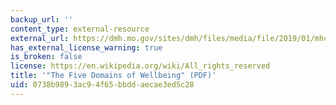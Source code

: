 ```yaml
---
backup_url: ''
content_type: external-resource
external_url: https://dmh.mo.gov/sites/dmh/files/media/file/2019/01/mhc-meeting-five-domains-of-wellbeing-10132016.pdf
has_external_license_warning: true
is_broken: false
license: https://en.wikipedia.org/wiki/All_rights_reserved
title: '"The Five Domains of Wellbeing" (PDF)'
uid: 0738b989-3ac9-4f65-bbdd-aecae3ed5c28
---
```

